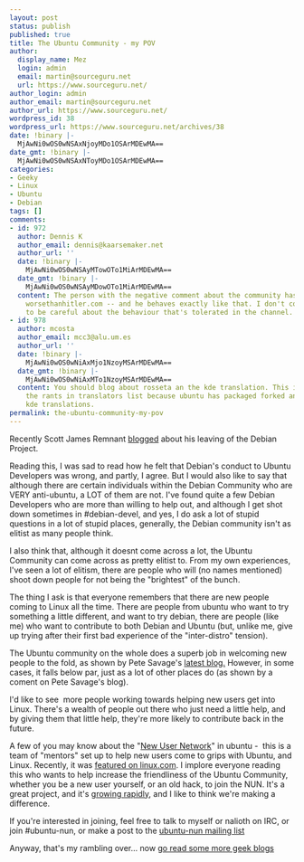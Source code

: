 ```yaml
---
layout: post
status: publish
published: true
title: The Ubuntu Community - my POV
author:
  display_name: Mez
  login: admin
  email: martin@sourceguru.net
  url: https://www.sourceguru.net/
author_login: admin
author_email: martin@sourceguru.net
author_url: https://www.sourceguru.net/
wordpress_id: 38
wordpress_url: https://www.sourceguru.net/archives/38
date: !binary |-
  MjAwNi0wOS0wNSAxNjoyMDo1OSArMDEwMA==
date_gmt: !binary |-
  MjAwNi0wOS0wNSAxNToyMDo1OSArMDEwMA==
categories:
- Geeky
- Linux
- Ubuntu
- Debian
tags: []
comments:
- id: 972
  author: Dennis K
  author_email: dennis@kaarsemaker.net
  author_url: ''
  date: !binary |-
    MjAwNi0wOS0wNSAyMTowOTo1MiArMDEwMA==
  date_gmt: !binary |-
    MjAwNi0wOS0wNSAyMDowOTo1MiArMDEwMA==
  content: The person with the negative comment about the community has a blog called
    worsethanhitler.com -- and he behaves exactly like that. I don't consider it elitism
    to be careful about the behaviour that's tolerated in the channel.
- id: 978
  author: mcosta
  author_email: mcc3@alu.um.es
  author_url: ''
  date: !binary |-
    MjAwNi0wOS0wNiAxMjo1NzoyMSArMDEwMA==
  date_gmt: !binary |-
    MjAwNi0wOS0wNiAxMTo1NzoyMSArMDEwMA==
  content: You should blog about rosseta an the kde translation. This is... about
    the rants in translators list because ubuntu has packaged forked and outdated
    kde translations.
permalink: the-ubuntu-community-my-pov
---
```

<p>Recently Scott James Remnant <a title="Scott James Remnant: Having Left Debian" href="http://www.netsplit.com/blog/tech/debian/having_left_debian.html">blogged</a> about his leaving of the Debian Project.</p>
<p>Reading this, I was sad to read how he felt that Debian's conduct to Ubuntu Developers was wrong, and partly, I agree. But I would also like to say that although there are certain individuals within the Debian Community who are VERY anti-ubuntu, a LOT of them are not. I've found quite a few Debian Developers who are more than willing to help out, and although I get shot down sometimes in #debian-devel, and yes, I do ask a lot of stupid questions in a lot of stupid places, generally, the Debian community isn't as elitist as many people think.</p>
<p>I also think that, although it doesnt come across a lot, the Ubuntu Community can come across as pretty elitist to. From my own experiences, I've seen a lot of elitism, there are people who will (no names mentioned) shoot down people for not being the "brightest" of the bunch.</p>
<p>The thing I ask is that everyone remembers that there are new people coming to Linux all the time. There are people from ubuntu who want to try something a little different, and want to try debian, there are people (like me) who want to contribute to both Debian and Ubuntu (but, unlike me, give up trying after their first bad experience of the "inter-distro" tension).</p>
<p>The Ubuntu community on the whole does a superb job in welcoming new people to the fold, as shown by Pete Savage's <a title="Pee Savage: Definately the place to be!" href="http://www.progbox.co.uk/wordpress/?p=132">latest blog.</a> However, in some cases, it falls below par, just as a lot of other places do (as shown by a coment on Pete Savage's blog).</p>
<p>I'd like to see  more people working towards helping new users get into Linux. There's a wealth of people out there who just need a little help, and by giving them that little help, they're more likely to contribute back in the future.</p>
<p>A few of you may know about the "<a href="http://wiki.ubuntu.com/NewUserNetwork">New User Network</a>" in ubuntu -  this is a team of "mentors" set up to help new users come to grips with Ubuntu, and Linux. Recently, it was <a title="Linux.com : Ubuntu turns to NUN to help new users" href="http://www.linux.com/article.pl?sid=06/08/08/2042213">featured on linux.com</a>. I implore everyone reading this who wants to help increase the friendliness of the Ubuntu Community, whether you be a new user yourself, or an old hack, to join the NUN. It's a great project, and it's <a href="https://launchpad.net/people/newusernetwork/+members">growing rapidly</a>, and I like to think we're making a difference.</p>
<p>If you're interested in joining, feel free to talk to myself or nalioth on IRC, or join #ubuntu-nun, or make a post to the <a href="mailto:ubuntu-nun@lists.ubuntu.com">ubuntu-nun mailing list</a></p>
<p>Anyway, that's my rambling over... now <a href="http://planet.ubuntu.com/">go read some more geek blogs</a></p>

